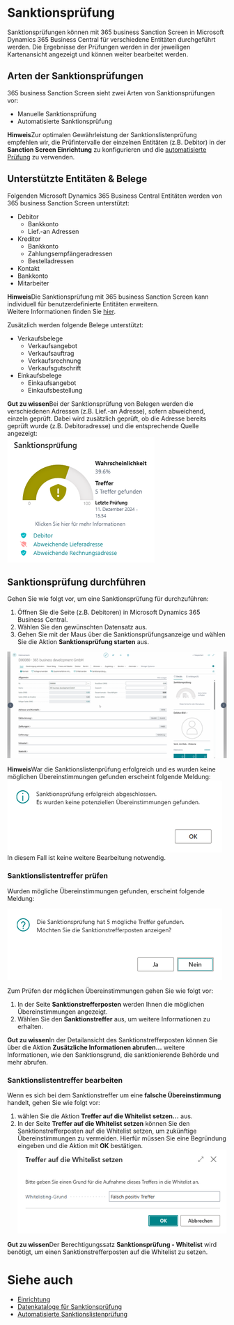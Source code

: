 # Sanktionsprüfung

Sanktionsprüfungen können mit 365 business Sanction Screen in Microsoft Dynamics 365 Business Central für verschiedene Entitäten durchgeführt werden. Die Ergebnisse der Prüfungen werden in der jeweiligen Kartenansicht angezeigt und können weiter bearbeitet werden.

## Arten der Sanktionsprüfungen

365 business Sanction Screen sieht zwei Arten von Sanktionsprüfungen vor:

- Manuelle Sanktionsprüfung
- Automatisierte Sanktionsprüfung

<div class="alert alert-info">
    <i class="fa-duotone fa-thin fa-lightbulb fa-lg"></i>
    <strong>Hinweis</strong>Zur optimalen Gewährleistung der Sanktionslistenprüfung empfehlen wir, die Prüfintervalle der einzelnen Entitäten (z.B. Debitor) in der <strong>Sanction Screen Einrichtung</strong> zu konfigurieren und die <a href="automated-screening.md">automatisierte Prüfung</a> zu verwenden.
</div>

## Unterstützte Entitäten & Belege

Folgenden Microsoft Dynamics 365 Business Central Entitäten werden von 365 business Sanction Screen unterstützt:

- Debitor
  - Bankkonto
  - Lief.-an Adressen
- Kreditor
  - Bankkonto
  - Zahlungsempfängeradressen
  - Bestelladressen
- Kontakt
- Bankkonto
- Mitarbeiter

<div class="alert alert-info">
    <i class="fa-duotone fa-thin fa-lightbulb fa-lg"></i>
    <strong>Hinweis</strong>Die Sanktionsprüfung mit 365 business Sanction Screen kann individuell für benutzerdefinierte Entitäten erweitern.<br>Weitere Informationen finden Sie <a href="../../al-developer/al-developer.md">hier</a>.
</div>

Zusätzlich werden folgende Belege unterstützt:

- Verkaufsbelege
  - Verkaufsangebot
  - Verkaufsauftrag
  - Verkaufsrechnung
  - Verkaufsgutschrift
- Einkaufsbelege
  - Einkaufsangebot
  - Einkaufsbestellung

<div class="alert alert-notice">
    <i class="fa-light fa-hand-point-up fa-lg"></i>
    <strong>Gut zu wissen</strong>Bei der Sanktionsprüfung von Belegen werden die verschiedenen Adressen (z.B. Lief.-an Adresse), sofern abweichend, einzeln geprüft. Dabei wird zusätzlich geprüft, ob die Adresse bereits geprüft wurde (z.B. Debitoradresse) und die entsprechende Quelle angezeigt:<br>
    <img src="/assets/images/365-business-sanction-screen/sanction-screen-with-sources.de-DE.png" alt="Sanktionsprüfung mit Quellenangabe">
</div>

## Sanktionsprüfung durchführen

Gehen Sie wie folgt vor, um eine Sanktionsprüfung für durchzuführen:

1. Öffnen Sie die Seite (z.B. Debitoren) in Microsoft Dynamics 365 Business Central.
2. Wählen Sie den gewünschten Datensatz aus.
3. Gehen Sie mit der Maus über die Sanktionsprüfungsanzeige und wählen Sie die Aktion **Sanktionsprüfung starten** aus.

![Sanktionsprüfung starten](/assets/images/365-business-sanction-screen/sanction-screen-check.de-DE.gif)

<div class="alert alert-info">
	<i class="fa-duotone fa-thin fa-lightbulb fa-lg"></i>
    <strong>Hinweis</strong>War die Sanktionslistenprüfung erfolgreich und es wurden keine möglichen Übereinstimmungen gefunden erscheint folgende Meldung:<br>
    <img src="/assets/images/365-business-sanction-screen/sanctionscreen-no-matches-message.de-DE.png"><br>
    In diesem Fall ist keine weitere Bearbeitung notwendig.
</div>

### Sanktionslistentreffer prüfen

Wurden mögliche Übereinstimmungen gefunden, erscheint folgende Meldung:

![Sanktionsprüfungsergebnisse - Mögliche Treffer gefunden](/assets/images/365-business-sanction-screen/sanctionscreen-matches-found-message.de-DE.png)

Zum Prüfen der möglichen Übereinstimmungen gehen Sie wie folgt vor:

1. In der Seite **Sanktionstrefferposten** werden Ihnen die möglichen Übereinstimmungen angezeigt.
2. Wählen Sie den **Sanktionstreffer** aus, um weitere Informationen zu erhalten.

<div class="alert alert-notice">
    <i class="fa-light fa-hand-point-up fa-lg"></i>
    <strong>Gut zu wissen</strong>In der Detailansicht des Sanktionstrefferposten können Sie über die Aktion <strong>Zusätzliche Informationen abrufen...</strong> weitere Informationen, wie den Sanktionsgrund, die sanktionierende Behörde und mehr abrufen.
</div>

### Sanktionslistentreffer bearbeiten

Wenn es sich bei dem Sanktionstreffer um eine **falsche Übereinstimmung** handelt, gehen Sie wie folgt vor:

1. wählen Sie die Aktion **Treffer auf die Whitelist setzen...** aus.
2. In der Seite **Treffer auf die Whitelist setzen** können Sie den Sanktionstrefferposten auf die Whitelist setzen, um zukünftige Übereinstimmungen zu vermeiden. Hierfür müssen Sie eine Begründung eingeben und die Aktion mit **OK** bestätigen.<br>
   ![Treffer auf die Whitelist setzen](/assets/images/365-business-sanction-screen/sanctionscreen-whitelist-entry.de-DE.png)

<div class="alert alert-notice">
    <i class="fa-light fa-hand-point-up fa-lg"></i>
    <strong>Gut zu wissen</strong>Der Berechtigungssatz <strong>Sanktionsprüfung - Whitelist</strong> wird benötigt, um einen Sanktionstrefferposten auf die Whitelist zu setzen.
</div>

# Siehe auch

- [Einrichtung](setup.md)
- [Datenkataloge für Sanktionsprüfung](data-sources.md)
- [Automatisierte Sanktionslistenprüfung](automated-screening.md)
